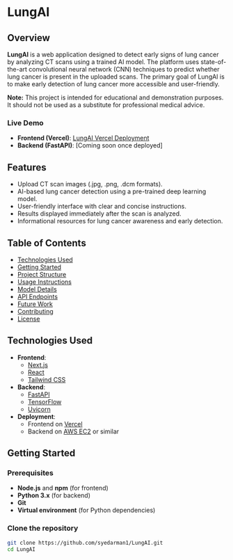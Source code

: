 # LungAI

## Overview

**LungAI** is a web application designed to detect early signs of lung cancer by analyzing CT scans using a trained AI model. The platform uses state-of-the-art convolutional neural network (CNN) techniques to predict whether lung cancer is present in the uploaded scans. The primary goal of LungAI is to make early detection of lung cancer more accessible and user-friendly.

**Note:** This project is intended for educational and demonstration purposes. It should not be used as a substitute for professional medical advice.

### Live Demo

- **Frontend (Vercel)**: [LungAI Vercel Deployment](https://your-vercel-link.com)
- **Backend (FastAPI)**: [Coming soon once deployed]

## Features

- Upload CT scan images (.jpg, .png, .dcm formats).
- AI-based lung cancer detection using a pre-trained deep learning model.
- User-friendly interface with clear and concise instructions.
- Results displayed immediately after the scan is analyzed.
- Informational resources for lung cancer awareness and early detection.

## Table of Contents

- [Technologies Used](#technologies-used)
- [Getting Started](#getting-started)
- [Project Structure](#project-structure)
- [Usage Instructions](#usage-instructions)
- [Model Details](#model-details)
- [API Endpoints](#api-endpoints)
- [Future Work](#future-work)
- [Contributing](#contributing)
- [License](#license)

## Technologies Used

- **Frontend**: 
  - [Next.js](https://nextjs.org/)
  - [React](https://reactjs.org/)
  - [Tailwind CSS](https://tailwindcss.com/)
- **Backend**: 
  - [FastAPI](https://fastapi.tiangolo.com/)
  - [TensorFlow](https://www.tensorflow.org/)
  - [Uvicorn](https://www.uvicorn.org/)
- **Deployment**: 
  - Frontend on [Vercel](https://vercel.com/)
  - Backend on [AWS EC2](https://aws.amazon.com/ec2/) or similar

## Getting Started

### Prerequisites

- **Node.js** and **npm** (for frontend)
- **Python 3.x** (for backend)
- **Git**
- **Virtual environment** (for Python dependencies)

### Clone the repository

```bash
git clone https://github.com/syedarman1/LungAI.git
cd LungAI
